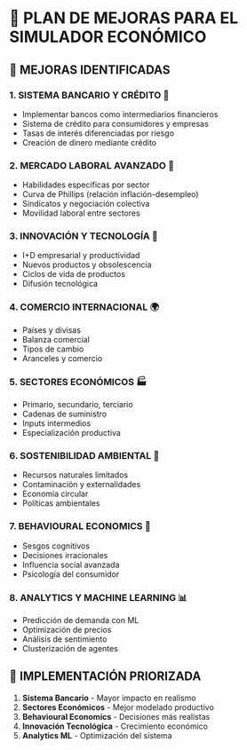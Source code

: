 # 🚀 PLAN DE MEJORAS PARA EL SIMULADOR ECONÓMICO

## 🎯 MEJORAS IDENTIFICADAS

### 1. **SISTEMA BANCARIO Y CRÉDITO** 🏦

- Implementar bancos como intermediarios financieros
- Sistema de crédito para consumidores y empresas
- Tasas de interés diferenciadas por riesgo
- Creación de dinero mediante crédito

### 2. **MERCADO LABORAL AVANZADO** 👥

- Habilidades específicas por sector
- Curva de Phillips (relación inflación-desempleo)
- Sindicatos y negociación colectiva
- Movilidad laboral entre sectores

### 3. **INNOVACIÓN Y TECNOLOGÍA** 🔬

- I+D empresarial y productividad
- Nuevos productos y obsolescencia
- Ciclos de vida de productos
- Difusión tecnológica

### 4. **COMERCIO INTERNACIONAL** 🌍

- Países y divisas
- Balanza comercial
- Tipos de cambio
- Aranceles y comercio

### 5. **SECTORES ECONÓMICOS** 🏭

- Primario, secundario, terciario
- Cadenas de suministro
- Inputs intermedios
- Especialización productiva

### 6. **SOSTENIBILIDAD AMBIENTAL** 🌱

- Recursos naturales limitados
- Contaminación y externalidades
- Economía circular
- Políticas ambientales

### 7. **BEHAVIOURAL ECONOMICS** 🧠

- Sesgos cognitivos
- Decisiones irracionales
- Influencia social avanzada
- Psicología del consumidor

### 8. **ANALYTICS Y MACHINE LEARNING** 📊

- Predicción de demanda con ML
- Optimización de precios
- Análisis de sentimiento
- Clusterización de agentes

## 🔧 IMPLEMENTACIÓN PRIORIZADA

1. **Sistema Bancario** - Mayor impacto en realismo
2. **Sectores Económicos** - Mejor modelado productivo
3. **Behavioural Economics** - Decisiones más realistas
4. **Innovación Tecnológica** - Crecimiento económico
5. **Analytics ML** - Optimización del sistema
